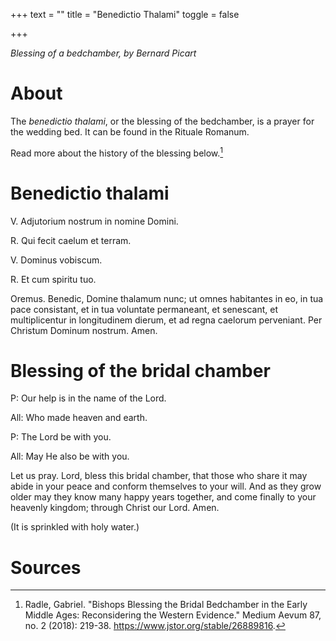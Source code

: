 +++
text = ""
title = "Benedictio Thalami"
toggle = false

+++

_Blessing of a bedchamber, by Bernard Picart_

# About

The _benedictio thalami_, or the blessing of the bedchamber, is a prayer for the wedding bed. It can be found in the Rituale Romanum.

Read more about the history of the blessing below.[^1]

# Benedictio thalami 

V. Adjutorium nostrum in nomine Domini. 

R. Qui fecit caelum et terram. 

V. Dominus vobiscum. 

R. Et cum spiritu tuo.

Oremus. Benedic, Domine thalamum nunc; ut omnes habitantes in eo, in tua pace consistant, et in tua voluntate permaneant, et senescant, et multiplicentur in longitudinem dierum, et ad regna caelorum perveniant. Per Christum Dominum nostrum. Amen.

# Blessing of the bridal chamber

P: Our help is in the name of the Lord.

All: Who made heaven and earth.

P: The Lord be with you.

All: May He also be with you.

Let us pray. Lord, bless this bridal chamber, that those who share it may abide in your peace and conform themselves to your will. And as they grow older may they know many happy years together, and come finally to your heavenly kingdom; through Christ our Lord. Amen.

(It is sprinkled with holy water.)

# Sources 

[^1]: Radle, Gabriel. "Bishops Blessing the Bridal Bedchamber in the Early Middle Ages: Reconsidering the Western Evidence." Medium Aevum 87, no. 2 (2018): 219-38. https://www.jstor.org/stable/26889816.

